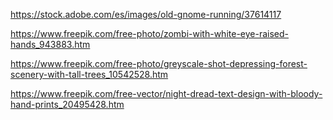 https://stock.adobe.com/es/images/old-gnome-running/37614117

https://www.freepik.com/free-photo/zombi-with-white-eye-raised-hands_943883.htm

https://www.freepik.com/free-photo/greyscale-shot-depressing-forest-scenery-with-tall-trees_10542528.htm

https://www.freepik.com/free-vector/night-dread-text-design-with-bloody-hand-prints_20495428.htm